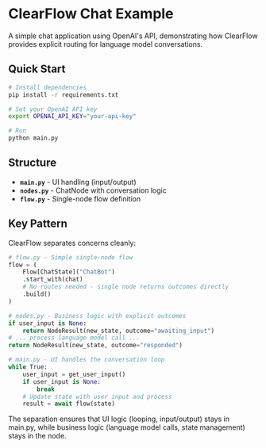 # ClearFlow Chat Example

A simple chat application using OpenAI's API, demonstrating how ClearFlow provides explicit routing for language model conversations.

## Quick Start

```bash
# Install dependencies
pip install -r requirements.txt

# Set your OpenAI API key
export OPENAI_API_KEY="your-api-key"

# Run
python main.py
```

## Structure

- **`main.py`** - UI handling (input/output)
- **`nodes.py`** - ChatNode with conversation logic
- **`flow.py`** - Single-node flow definition

## Key Pattern

ClearFlow separates concerns cleanly:

```python
# flow.py - Simple single-node flow
flow = (
    Flow[ChatState]("ChatBot")
    .start_with(chat)
    # No routes needed - single node returns outcomes directly
    .build()
)

# nodes.py - Business logic with explicit outcomes
if user_input is None:
    return NodeResult(new_state, outcome="awaiting_input")
# ... process language model call ...
return NodeResult(new_state, outcome="responded")

# main.py - UI handles the conversation loop
while True:
    user_input = get_user_input()
    if user_input is None:
        break
    # Update state with user input and process
    result = await flow(state)
```

The separation ensures that UI logic (looping, input/output) stays in main.py, while business logic (language model calls, state management) stays in the node.
